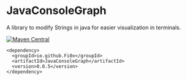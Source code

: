 # JavaConsoleGraph
A library to modify Strings in java for easier visualization in terminals.

[![Maven Central](https://maven-badges.herokuapp.com/maven-central/io.github.Fi0x/JavaConsoleGraph/badge.svg)](https://maven-badges.herokuapp.com/maven-central/io.github.Fi0x/JavaConsoleGraph/)
```
<dependency>
  <groupId>io.github.Fi0x</groupId>
  <artifactId>JavaConsoleGraph</artifactId>
  <version>0.0.5</version>
</dependency>
```
